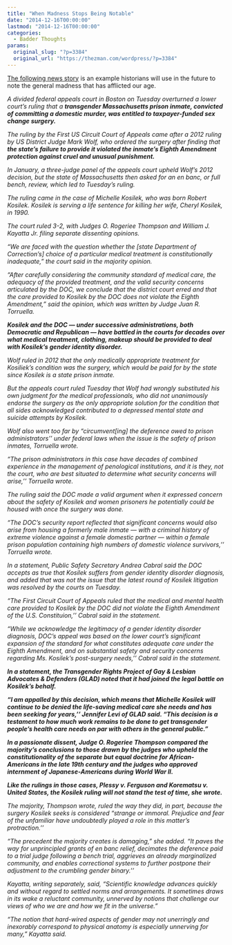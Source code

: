 ```yaml
---
title: "When Madness Stops Being Notable"
date: "2014-12-16T00:00:00"
lastmod: "2014-12-16T00:00:00"
categories:
  - Badder Thoughts
params:
  original_slug: "?p=3384"
  original_url: "https://thezman.com/wordpress/?p=3384"
---
```


<a
href="https://www.bostonglobe.com/metro/2014/12/16/federal-appeals-court-overturns-ruling-ordering-sex-change-surgery-for-mass-prison-inmate/WqBuLuGI14yZ6nVoFCIfjK/story.html"
rel="noopener" target="_blank">The following news story</a> is an
example historians will use in the future to note the general madness
that has afflicted our age.

*A divided federal appeals court in Boston on Tuesday overturned a lower
court’s ruling that a **transgender Massachusetts prison inmate,
convicted of committing a domestic murder, was entitled to
taxpayer-funded sex change surgery.***

*The ruling by the First US Circuit Court of Appeals came after a 2012
ruling by US District Judge Mark Wolf, who ordered the surgery after
finding that **the state’s failure to provide it violated the inmate’s
Eighth Amendment protection against cruel and unusual punishment.***

*In January, a three-judge panel of the appeals court upheld Wolf’s 2012
decision, but the state of Massachusetts then asked for an en banc, or
full bench, review, which led to Tuesday’s ruling.*

*The ruling came in the case of Michelle Kosilek, who was born Robert
Kosilek. Kosilek is serving a life sentence for killing her wife, Cheryl
Kosilek, in 1990.*

*The court ruled 3-2, with Judges O. Rogeriee Thompson and William J.
Kayatta Jr. filing separate dissenting opinions.*

*“We are faced with the question whether the \[state Department of
Correction’s\] choice of a particular medical treatment is
constitutionally inadequate,” the court said in the majority opinion.*

*“After carefully considering the community standard of medical care,
the adequacy of the provided treatment, and the valid security concerns
articulated by the DOC, we conclude that the district court erred and
that the care provided to Kosilek by the DOC does not violate the Eighth
Amendment,” said the opinion, which was written by Judge Juan R.
Torruella.*

***Kosilek and the DOC — under successive administrations, both
Democratic and Republican — have battled in the courts for decades over
what medical treatment, clothing, makeup should be provided to deal with
Kosilek’s gender identity disorder.***

*Wolf ruled in 2012 that the only medically appropriate treatment for
Kosiliek’s condition was the surgery, which would be paid for by the
state since Kosilek is a state prison inmate.*

*But the appeals court ruled Tuesday that Wolf had wrongly substituted
his own judgment for the medical professionals, who did not unanimously
endorse the surgery as the only appropriate solution for the condition
that all sides acknowledged contributed to a depressed mental state and
suicide attempts by Kosilek.*

*Wolf also went too far by “circumvent\[ing\] the deference owed to
prison administrators’’ under federal laws when the issue is the safety
of prison inmates, Torruella wrote.*

*“The prison administrators in this case have decades of combined
experience in the management of penological institutions, and it is
they, not the court, who are best situated to determine what security
concerns will arise,’’ Torruella wrote.*

*The ruling said the DOC made a valid argument when it expressed concern
about the safety of Kosilek and women prisoners he potentially could be
housed with once the surgery was done.*

*“The DOC’s security report reflected that significant concerns would
also arise from housing a formerly male inmate — with a criminal history
of extreme violence against a female domestic partner — within a female
prison population containing high numbers of domestic violence
survivors,’’ Torruella wrote.*

*In a statement, Public Safety Secretary Andrea Cabral said the DOC
accepts as true that Kosilek suffers from gender identity disorder
diagnosis, and added that was not the issue that the latest round of
Kosilek litigation was resolved by the courts on Tuesday.*

*“The First Circuit Court of Appeals ruled that the medical and mental
health care provided to Kosilek by the DOC did not violate the Eighth
Amendment of the U.S. Constituion,’’ Cabral said in the statement.*

*“While we acknowledge the legitimacy of a gender identity disorder
diagnosis, DOC’s appeal was based on the lower court’s significant
expansion of the standard for what constitutes adequate care under the
Eighth Amendment, and on substantial safety and security concerns
regarding Ms. Kosilek’s post-surgery needs,’’ Cabral said in the
statement.*

***In a statement, the Transgender Rights Project of Gay & Lesbian
Advocates & Defenders (GLAD) noted that it had joined the legal battle
on Kosilek’s behalf.***

***“I am appalled by this decision, which means that Michelle Kosilek
will continue to be denied the life-saving medical care she needs and
has been seeking for years,’’ Jennifer Levi of GLAD said. “This decision
is a testament to how much work remains to be done to get transgender
people’s health care needs on par with others in the general public.”***

***In a passionate dissent, Judge O. Rogeriee Thompson compared the
majority’s conclusions to those drawn by the judges who upheld the
constitutionality of the separate but equal doctrine for
African-Americans in the late 19th century and the judges who approved
internment of Japanese-Americans during World War II.***

***Like the rulings in those cases, Plessy v. Ferguson and Korematsu v.
United States, the Kosilek ruling will not stand the test of time, she
wrote.***

*The majority, Thompson wrote, ruled the way they did, in part, because
the surgery Kosilek seeks is considered “strange or immoral. Prejudice
and fear of the unfamiliar have undoubtedly played a role in this
matter’s protraction.’’*

*“The precedent the majority creates is damaging,” she added. “It paves
the way for unprincipled grants of en banc relief, decimates the
deference paid to a trial judge following a bench trial, aggrieves an
already marginalized community, and enables correctional systems to
further postpone their adjustment to the crumbling gender binary.’’*

*Kayatta, writing separately, said, “Scientific knowledge advances
quickly and without regard to settled norms and arrangements. It
sometimes draws in its wake a reluctant community, unnerved by notions
that challenge our views of who we are and how we fit in the universe.”*

*“The notion that hard-wired aspects of gender may not unerringly and
inexorably correspond to physical anatomy is especially unnerving for
many,” Kayatta said.*
